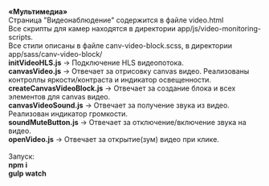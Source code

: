 <b>«Мультимедиа»</b><br>
Страница "Видеонаблюдение" содержится в файле video.html<br>
Все скрипты для камер находятся в директории app/js/video-monitoring-scripts.<br>
Все стили описаны в файле canv-video-block.scss, в директории app/sass/canv-video-block/
<br>
<b>initVideoHLS.js</b> -> Подключение HLS видеопотока.<br>
<b>canvasVideo.js</b> -> Отвечает за отрисовку canvas видео. Реализованы контроллы яркости/контраста и индикатор освещенности.<br>
<b>createCanvasVideoBlock.js</b> -> Отвечает за создание блока и всех элементов для canvas видео.<br>
<b>canvasVideoSound.js</b> -> Отвечает за получение звука из видео. Реализован индикатор громкости.<br>
<b>soundMuteButton.js</b> -> Отвечает за отключение/включение звука на видео.<br>
<b>openVideo.js</b> -> Отвечает за открытие(зум) видео при клике.<br>
<br>
Запуск:<br>
<b>npm i</b><br>
<b>gulp watch</b><br>
